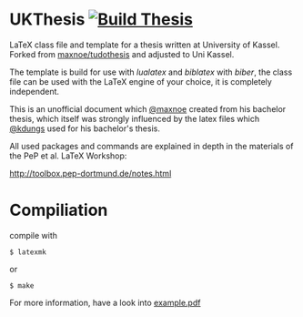 # UKThesis [![Build Thesis](https://github.com/adryyan/ukthesis/actions/workflows/build.yml/badge.svg)](https://github.com/adryyan/ukthesis/actions/workflows/build.yml)

LaTeX class file and template for a thesis written at University of Kassel.
Forked from [maxnoe/tudothesis](https://github.com/maxnoe/tudothesis) and
adjusted to Uni Kassel.

The template is build for use with _lualatex_ and _biblatex_ with _biber_,
the class file can be used with the LaTeX engine of your choice, it is completely independent.

This is an unofficial document which [@maxnoe](https://github.com/maxnoe) created from his bachelor thesis, which itself
was strongly influenced by the latex files which [@kdungs](https://github.com/kdungs) used for his bachelor's thesis.

All used packages and commands are explained
in depth in the materials of the PeP et al. LaTeX Workshop:

http://toolbox.pep-dortmund.de/notes.html


# Compiliation

compile with
```
$ latexmk
```

or
```
$ make
```

For more information, have a look into [example.pdf](https://github.com/adryyan/ukthesis/blob/main/example.pdf)
